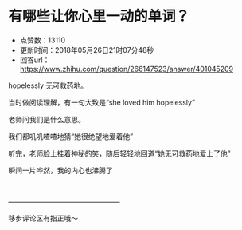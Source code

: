# 有哪些让你心里一动的单词？
- 点赞数：13110
- 更新时间：2018年05月26日21时07分48秒
- 回答url：https://www.zhihu.com/question/266147523/answer/401045209
<body>
 <p data-pid="hq0sek_b">hopelessly 无可救药地。</p>
 <p data-pid="kjDKWeVw">当时做阅读理解，有一句大致是“she loved him hopelessly”</p>
 <p data-pid="m0Kb53yK">老师问我们是什么意思。</p>
 <p data-pid="t1c8rg1S">我们都叽叽喳喳地猜“她很绝望地爱着他”</p>
 <p data-pid="Q16BEd1O">听完，老师脸上挂着神秘的笑，随后轻轻地回道“她无可救药地爱上了他”</p>
 <p data-pid="yjV1-EVk">瞬间一片哗然，我的内心也沸腾了</p>
 <br>
 <p data-pid="d50b7xf9">————————————————</p>
 <p data-pid="GRjiQhAs">移步评论区有指正哦～</p>
</body>